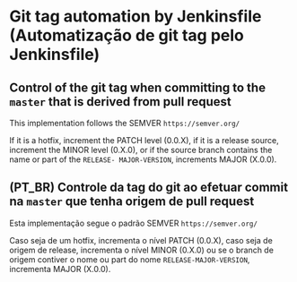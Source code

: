 # Git tag automation by Jenkinsfile (Automatização de git tag pelo Jenkinsfile)

## Control of the git tag when committing to the `master` that is derived from pull request

This implementation follows the SEMVER `https://semver.org/`

If it is a hotfix, increment the PATCH level (0.0.X), if it is a release source, increment the MINOR level (0.X.0), or if the source branch contains the name or part of the `RELEASE- MAJOR-VERSION`, increments MAJOR (X.0.0).

## (PT_BR) Controle da tag do git ao efetuar commit na `master` que tenha origem de pull request

Esta implementação segue o padrão SEMVER `https://semver.org/`

Caso seja de um hotfix, incrementa o nível PATCH (0.0.X), caso seja de origem de release, incrementa o nível MINOR (0.X.0) ou se o branch de origem contiver o nome ou part do nome `RELEASE-MAJOR-VERSION`, incrementa MAJOR (X.0.0).
